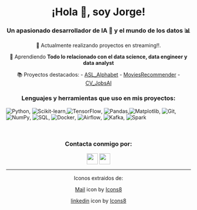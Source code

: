 <div align="center">

  <h1>¡Hola 👋, soy Jorge!</h1>
  
  <h3>Un apasionado desarrollador de IA 🤖 y el mundo de los datos 📊</h3>
  
  🔭 Actualmente realizando proyectos en streaming!!.
  
  🌱 Aprendiendo **Todo lo relacionado con el data science, data engineer y data analyst**
  
   📚 Proyectos destacados:
     - <a href="https://github.com/jarodriguezf/ASL_Alphabet" target="_blank">ASL_Alphabet</a>
     - <a href="https://github.com/jarodriguezf/MoviesRecommender" target="_blank">MoviesRecommender</a>
     - <a href="https://github.com/jarodriguezf/CV_JobsAI" target="_blank">CV_JobsAI</a>

  <h3>Lenguajes y herramientas que uso en mis proyectos:</h3>
</div>

![Python](https://img.shields.io/badge/-Python-blue?logo=python&logoColor=white), ![Scikit-learn](https://img.shields.io/badge/-Scikit--learn-F7931E?logo=scikit-learn&logoColor=white),![TensorFlow](https://img.shields.io/badge/-TensorFlow-FF6F00?logo=tensorflow&logoColor=white), ![Pandas](https://img.shields.io/badge/-Pandas-150458?logo=pandas&logoColor=white),![Matplotlib](https://img.shields.io/badge/-Matplotlib-11557C?logo=matplotlib&logoColor=white),
![Git](https://img.shields.io/badge/-Git-F05032?logo=git&logoColor=white), ![NumPy](https://img.shields.io/badge/-NumPy-013243?logo=numpy&logoColor=white), ![SQL](https://img.shields.io/badge/-SQL-blue?logo=sql&logoColor=white),
![Docker](https://img.shields.io/badge/-Docker-2496ED?logo=docker&logoColor=white), ![Airflow](https://img.shields.io/badge/-Airflow-017CEE?logo=apache-airflow&logoColor=white), ![Kafka](https://img.shields.io/badge/-Kafka-231F20?logo=apache-kafka&logoColor=white),
![Spark](https://img.shields.io/badge/-Spark-E25A1C?logo=apachespark&logoColor=white)

<br>
<div align="center">
  <h3>Contacta conmigo por:</h3>
  <p>
  <a href="https://www.linkedin.com/in/jorge-alejandro-rodr%C3%ADguez-fern%C3%A1ndez-63a73624a/" target="_blank"><img align="center" src="https://github.com/jarodriguezf/jarodriguezf/assets/112967594/83d62958-4cf8-4127-a63d-d36ce52b94f6" height="30" width="30" /></a>
  <a href="mailto:jarodriguezf123@gmail.com" target="blank"><img align="center" src="https://github.com/jarodriguezf/jarodriguezf/assets/112967594/67ba025b-6f6d-4122-8f21-e9806c0d7e75" height="30" width="30" /></a>
  </p>
  
   <hr>
  <p>Iconos extraidos de:</p>
  <a target="_blank" href="https://icons8.com/icon/35084/circled-envelope">Mail</a> icon by <a target="_blank" href="https://icons8.com">Icons8</a>
  
  <a target="_blank" href="https://icons8.com/icon/114445/linkedin-circled">linkedin</a> icon by <a target="_blank" href="https://icons8.com">Icons8</a>
</div>
